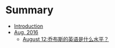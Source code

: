 # Summary

* [Introduction](README.md)
* [Aug, 2016](201608.md)
   * [August 12:乔布斯的英语是什么水平？](20160812-steve-jobs-speech.md)

